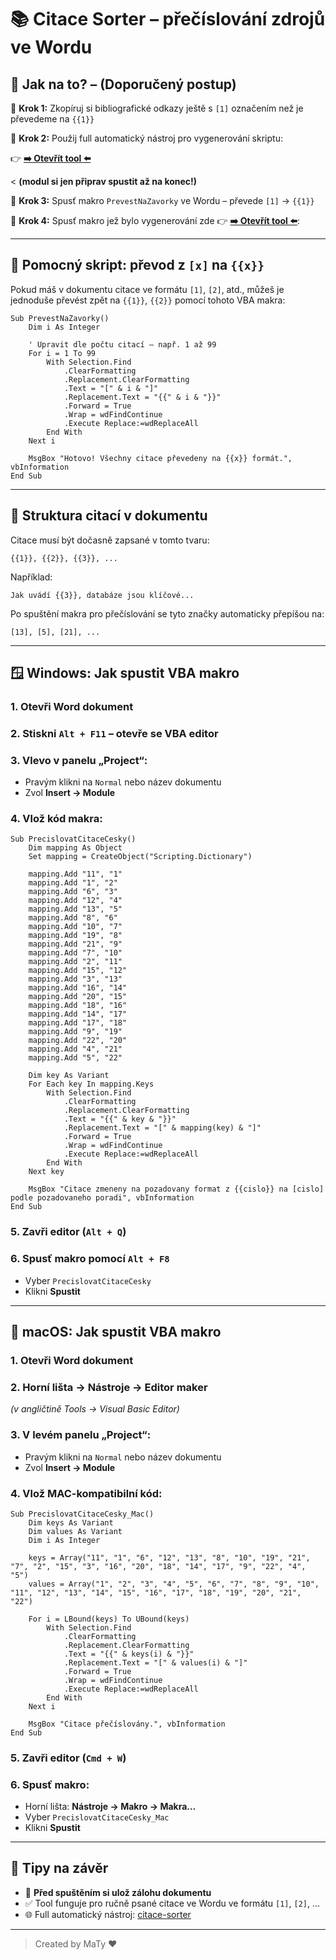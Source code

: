 # 📚 Citace Sorter – přečíslování zdrojů ve Wordu

## 🚀 Jak na to? – (Doporučený postup)

🔄 **Krok 1:** Zkopíruj si bibliografické odkazy ještě s  `[1]` označením než je převedeme na `{{1}}`

🤖 **Krok 2:** Použij full automatický nástroj pro vygenerování skriptu:

👉 **[➡️ Otevřít tool ⬅️](https://the-maty.github.io/citace-sorter/)**

< **(modul si jen připrav spustit až na konec!)**

🔄 **Krok 3:** Spusť makro `PrevestNaZavorky` ve Wordu – převede `[1]` → `{{1}}`

🤖 **Krok 4:** Spusť makro jež bylo vygenerování zde 👉 **[➡️ Otevřít tool ⬅️](https://the-maty.github.io/citace-sorter/)**:

---

## 🔁 Pomocný skript: převod z `[x]` na `{{x}}`

Pokud máš v dokumentu citace ve formátu `[1]`, `[2]`, atd., můžeš je jednoduše převést zpět na `{{1}}`, `{{2}}` pomocí tohoto VBA makra:

```vba
Sub PrevestNaZavorky()
    Dim i As Integer

    ' Upravit dle počtu citací – např. 1 až 99
    For i = 1 To 99
        With Selection.Find
            .ClearFormatting
            .Replacement.ClearFormatting
            .Text = "[" & i & "]"
            .Replacement.Text = "{{" & i & "}}"
            .Forward = True
            .Wrap = wdFindContinue
            .Execute Replace:=wdReplaceAll
        End With
    Next i

    MsgBox "Hotovo! Všechny citace převedeny na {{x}} formát.", vbInformation
End Sub
```

---

## 📁 Struktura citací v dokumentu

Citace musí být dočasně zapsané v tomto tvaru:

```text
{{1}}, {{2}}, {{3}}, ...
```

Například:
```text
Jak uvádí {{3}}, databáze jsou klíčové...
```

Po spuštění makra pro přečíslování se tyto značky automaticky přepíšou na:

```text
[13], [5], [21], ...
```

---

## 🪟 Windows: Jak spustit VBA makro

### 1. Otevři Word dokument  
### 2. Stiskni `Alt + F11` – otevře se VBA editor  
### 3. Vlevo v panelu „Project“:
- Pravým klikni na `Normal` nebo název dokumentu  
- Zvol **Insert → Module**

### 4. Vlož kód makra:

```vba
Sub PrecislovatCitaceCesky()
    Dim mapping As Object
    Set mapping = CreateObject("Scripting.Dictionary")

    mapping.Add "11", "1"
    mapping.Add "1", "2"
    mapping.Add "6", "3"
    mapping.Add "12", "4"
    mapping.Add "13", "5"
    mapping.Add "8", "6"
    mapping.Add "10", "7"
    mapping.Add "19", "8"
    mapping.Add "21", "9"
    mapping.Add "7", "10"
    mapping.Add "2", "11"
    mapping.Add "15", "12"
    mapping.Add "3", "13"
    mapping.Add "16", "14"
    mapping.Add "20", "15"
    mapping.Add "18", "16"
    mapping.Add "14", "17"
    mapping.Add "17", "18"
    mapping.Add "9", "19"
    mapping.Add "22", "20"
    mapping.Add "4", "21"
    mapping.Add "5", "22"

    Dim key As Variant
    For Each key In mapping.Keys
        With Selection.Find
            .ClearFormatting
            .Replacement.ClearFormatting
            .Text = "{{" & key & "}}"
            .Replacement.Text = "[" & mapping(key) & "]"
            .Forward = True
            .Wrap = wdFindContinue
            .Execute Replace:=wdReplaceAll
        End With
    Next key

    MsgBox "Citace zmeneny na pozadovany format z {{cislo}} na [cislo] podle pozadovaneho poradi", vbInformation
End Sub
```

### 5. Zavři editor (`Alt + Q`)  
### 6. Spusť makro pomocí `Alt + F8`  
- Vyber `PrecislovatCitaceCesky`  
- Klikni **Spustit**

---

## 🍎 macOS: Jak spustit VBA makro

### 1. Otevři Word dokument  
### 2. Horní lišta → **Nástroje → Editor maker**  
_(v angličtině Tools → Visual Basic Editor)_

### 3. V levém panelu „Project“:
- Pravým klikni na `Normal` nebo název dokumentu  
- Zvol **Insert → Module**

### 4. Vlož MAC-kompatibilní kód:

```vba
Sub PrecislovatCitaceCesky_Mac()
    Dim keys As Variant
    Dim values As Variant
    Dim i As Integer

    keys = Array("11", "1", "6", "12", "13", "8", "10", "19", "21", "7", "2", "15", "3", "16", "20", "18", "14", "17", "9", "22", "4", "5")
    values = Array("1", "2", "3", "4", "5", "6", "7", "8", "9", "10", "11", "12", "13", "14", "15", "16", "17", "18", "19", "20", "21", "22")

    For i = LBound(keys) To UBound(keys)
        With Selection.Find
            .ClearFormatting
            .Replacement.ClearFormatting
            .Text = "{{" & keys(i) & "}}"
            .Replacement.Text = "[" & values(i) & "]"
            .Forward = True
            .Wrap = wdFindContinue
            .Execute Replace:=wdReplaceAll
        End With
    Next i

    MsgBox "Citace přečíslovány.", vbInformation
End Sub
```

### 5. Zavři editor (`Cmd + W`)  
### 6. Spusť makro:
- Horní lišta: **Nástroje → Makro → Makra…**
- Vyber `PrecislovatCitaceCesky_Mac`
- Klikni **Spustit**

---

## 🫼 Tipy na závěr

- 💾 **Před spuštěním si ulož zálohu dokumentu**
- ✅ Tool funguje pro ručně psané citace ve Wordu ve formátu `[1]`, `[2]`, …
- 🌐 Full automatický nástroj: [citace-sorter](https://the-maty.github.io/citace-sorter/)

---

> Created by MaTy ♥️

